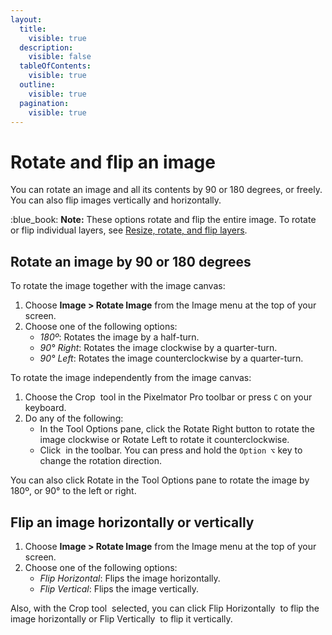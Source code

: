 ```yaml
---
layout:
  title:
    visible: true
  description:
    visible: false
  tableOfContents:
    visible: true
  outline:
    visible: true
  pagination:
    visible: true
---
```


# Rotate and flip an image

You can rotate an image and all its contents by 90 or 180 degrees, or freely. You can also flip images vertically and horizontally.

:blue\_book: **Note:** These options rotate and flip the entire image. To rotate or flip individual layers, see [Resize, rotate, and flip layers](https://www.pixelmator.com/support/guide/pixelmator-pro/991).

## Rotate an image by 90 or 180 degrees

To rotate the image together with the image canvas:

1. Choose **Image > Rotate Image** from the Image menu at the top of your screen.
2. Choose one of the following options:
   * _180º_: Rotates the image by a half-turn.
   * _90° Right_: Rotates the image clockwise by a quarter-turn.
   * _90° Left_: Rotates the image counterclockwise by a quarter-turn.

To rotate the image independently from the image canvas:

1. Choose the Crop <img src="https://help.pixelmator.com/pixelmator-pro/3.5/assets/English/1578473388000.png" alt="" data-size="line"> tool in the Pixelmator Pro toolbar or press `C` on your keyboard.
2. Do any of the following:
   * In the Tool Options pane, click the Rotate Right button to rotate the image clockwise or Rotate Left to rotate it counterclockwise.
   * Click <img src="https://help.pixelmator.com/pixelmator-pro/3.5/assets/English/1605110328000.png" alt="" data-size="line"> in the toolbar. You can press and hold the `Option ⌥` key to change the rotation direction.&#x20;

You can also click Rotate in the Tool Options pane to rotate the image by 180º, or 90° to the left or right.

## Flip an image horizontally or vertically

1. Choose **Image > Rotate Image** from the Image menu at the top of your screen.
2. Choose one of the following options:&#x20;
   * _Flip Horizontal_: Flips the image horizontally.
   * _Flip Vertical_: Flips the image vertically.

Also, with the Crop tool <img src="https://help.pixelmator.com/pixelmator-pro/3.5/assets/English/1578473388000.png" alt="" data-size="line"> selected, you can click Flip Horizontally <img src="https://help.pixelmator.com/pixelmator-pro/3.5/assets/English/1583160564000.png" alt="" data-size="line"> to flip the image horizontally or Flip Vertically <img src="https://help.pixelmator.com/pixelmator-pro/3.5/assets/English/1583160525000.png" alt="" data-size="line"> to flip it vertically.
